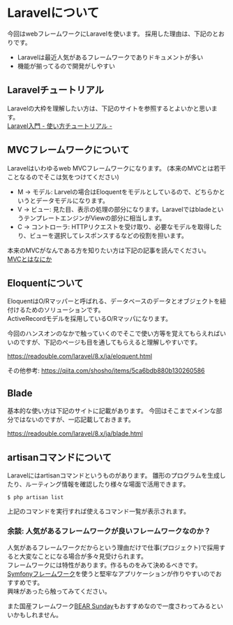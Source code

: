# Laravelについて

今回はwebフレームワークにLaravelを使います。
採用した理由は、下記のとおりです。

- Laravelは最近人気があるフレームワークでありドキュメントが多い
- 機能が揃ってるので開発がしやすい

## Laravelチュートリアル

Laravelの大枠を理解したい方は、下記のサイトを参照するとよいかと思います。  
[Laravel入門 - 使い方チュートリアル -](https://qiita.com/sano1202/items/6021856b70e4f8d3dc3d)


## MVCフレームワークについて

Laravelはいわゆるweb MVCフレームワークになります。
(本来のMVCとは若干ことなるのでそこは気をつけてください)

- M -> モデル: Larvelの場合はEloquentをモデルとしているので、どちらかというとデータモデルになります。
- V -> ビュー: 見た目、表示の処理の部分になります。LaravelではbladeというテンプレートエンジンがViewの部分に相当します。
- C -> コントローラ: HTTPリクエストを受け取り、必要なモデルを取得したり、ビューを選択してレスポンスするなどの役割を担います。

本来のMVCがなんである方を知りたい方は下記の記事を読んでください。  
[MVCとはなにか](https://note.com/tenjuu99/n/n0232ccd1089d#q0bYG)


## Eloquentについて

EloquentはO/Rマッパーと呼ばれる、データベースのデータとオブジェクトを紐付けるためのソリューションです。  
ActiveRecordモデルを採用しているO/Rマッパになります。

今回のハンスオンのなかで触っていくのでそこで使い方等を覚えてもらえればいいのですが、下記のページも目を通してもらえると理解しやすいです。

https://readouble.com/laravel/8.x/ja/eloquent.html


その他参考: https://qiita.com/shosho/items/5ca6bdb880b130260586


## Blade

基本的な使い方は下記のサイトに記載があります。
今回はそこまでメインな部分ではないのですが、一応記載しておきます。

https://readouble.com/laravel/8.x/ja/blade.html


## artisanコマンドについて

Laravelにはartisanコマンドというものがあります。
雛形のプログラムを生成したり、ルーティング情報を確認したり様々な場面で活用できます。

```shell
$ php artisan list
```

上記のコマンドを実行すれば使えるコマンド一覧が表示されます。


### 余談: 人気があるフレームワークが良いフレームワークなのか？

人気があるフレームワークだからという理由だけで仕事(プロジェクト)で採用すると大変なことになる場合が多々見受けられます。  
フレームワークには特性があります。作るものをみて決めるべきです。  
[Symfonyフレームワーク](https://symfony.com/)を使うと堅牢なアプリケーションが作りやすいのでおすすめです。  
興味があったら触ってみてください。

また国産フレームワーク[BEAR Sunday](https://bearsunday.github.io/index.html)もおすすめなので一度さわってみるといいかもしれません。


